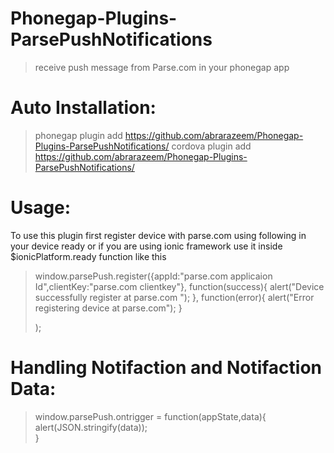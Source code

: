 Phonegap-Plugins-ParsePushNotifications
=======================================
> receive push message from Parse.com in your phonegap app

Auto Installation:
=============
> phonegap plugin add https://github.com/abrarazeem/Phonegap-Plugins-ParsePushNotifications/
> cordova plugin add https://github.com/abrarazeem/Phonegap-Plugins-ParsePushNotifications/


Usage:
=======

To use this plugin first register device with parse.com using following in your device ready or if you are using ionic framework use it inside $ionicPlatform.ready function like this

> window.parsePush.register({appId:"parse.com applicaion Id",clientKey:"parse.com clientkey"},
>      function(success){
>        alert("Device successfully register at parse.com ");
>      },
>      function(error){
>        alert("Error registering device at parse.com");
>      }
>      
> );

Handling Notifaction and Notifaction Data:
==========================================

> window.parsePush.ontrigger = function(appState,data){
>   alert(JSON.stringify(data));  
> }








